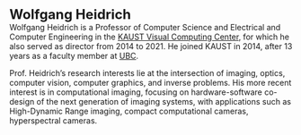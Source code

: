<span style="font-size: 1.7em; font-weight: bold;">**Wolfgang Heidrich**</span><br>
Wolfgang Heidrich is a Professor of Computer Science and Electrical and Computer Engineering in the [KAUST Visual Computing Center](https://cemse.kaust.edu.sa/vcc/), for which he also served as director from 2014 to 2021. He joined KAUST in 2014, after 13 years as a faculty member at [UBC](https://www.cs.ubc.ca/).

Prof. Heidrich’s research interests lie at the intersection of imaging, optics, computer vision, computer graphics, and inverse problems. His more recent interest is in computational imaging, focusing on hardware-software co-design of the next generation of imaging systems, with applications such as High-Dynamic Range imaging, compact computational cameras, hyperspectral cameras.